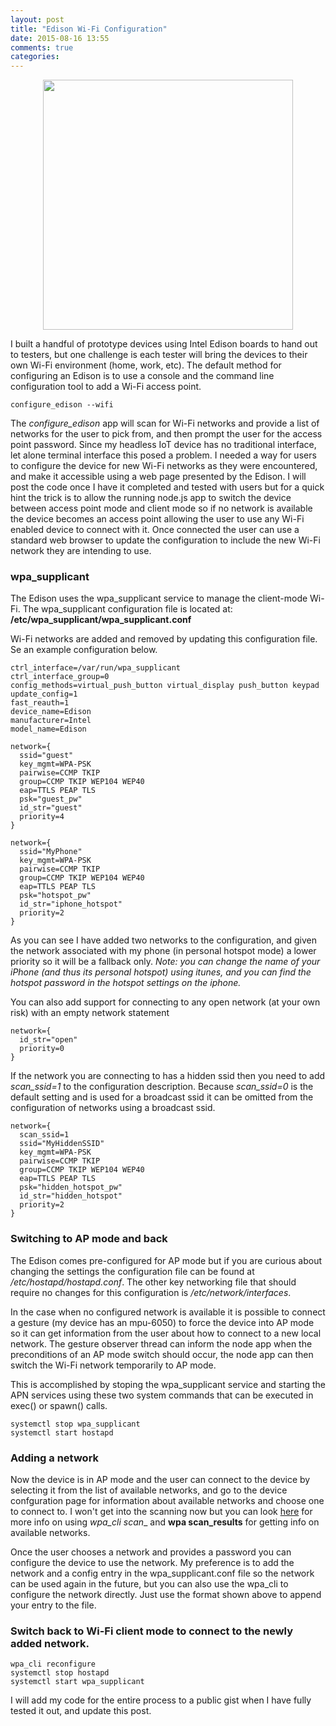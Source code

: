 ```yaml
---
layout: post
title: "Edison Wi-Fi Configuration"
date: 2015-08-16 13:55
comments: true
categories: 
---
```


<img src="//s3.amazonaws.com/rwx-blog/IMG_4161.JPG"  style="height: 400px; display: block; margin: auto;">

I built a handful of prototype devices using Intel Edison boards to hand out to testers, but one challenge is each tester will bring the devices to their own Wi-Fi environment (home, work, etc). The default method for configuring an Edison is to use a console and the command line configuration tool to add a Wi-Fi access point.

```
configure_edison --wifi
```

The _configure_edison_ app will scan for Wi-Fi networks and provide a list of networks for the user to pick from, and then prompt the user for the access point password. Since my headless IoT device has no traditional interface, let alone terminal interface this posed a problem. I needed a way for users to configure the device for new Wi-Fi networks as they were encountered, and make it accessible using a web page presented by the Edison. I will post the code once I have it completed and tested with users but for a quick hint the trick is to allow the running node.js app to switch the device between access point mode and client mode so if no network is available the device becomes an access point allowing the user to use any Wi-Fi enabled device to connect with it. Once connected the user can use a standard web browser to update the configuration to include the new Wi-Fi network they are intending to use.


### wpa_supplicant

The Edison uses the wpa_supplicant service to manage the client-mode Wi-Fi. The wpa_supplicant configuration file is located at: __/etc/wpa_supplicant/wpa_supplicant.conf__

Wi-Fi networks are added and removed by updating this configuration file. Se an example configuration below.

```
ctrl_interface=/var/run/wpa_supplicant
ctrl_interface_group=0
config_methods=virtual_push_button virtual_display push_button keypad
update_config=1
fast_reauth=1
device_name=Edison
manufacturer=Intel
model_name=Edison

network={
  ssid="guest"
  key_mgmt=WPA-PSK
  pairwise=CCMP TKIP
  group=CCMP TKIP WEP104 WEP40
  eap=TTLS PEAP TLS
  psk="guest_pw"
  id_str="guest"
  priority=4
}

network={
  ssid="MyPhone"
  key_mgmt=WPA-PSK
  pairwise=CCMP TKIP
  group=CCMP TKIP WEP104 WEP40
  eap=TTLS PEAP TLS
  psk="hotspot_pw"
  id_str="iphone_hotspot"
  priority=2
}
```
As you can see I have added two networks to the configuration, and given the network associated with my phone (in personal hotspot mode) a lower priority so it will be a fallback only. _Note: you can change the name of your iPhone (and thus its personal hotspot) using itunes, and you can find the hotspot password in the hotspot settings on the iphone._


You can also add support for connecting to any open network (at your own risk) with an empty network statement

```
network={
  id_str="open"
  priority=0
}
```

If the network you are connecting to has a hidden ssid then you need to add _scan_ssid=1_ to the configuration description. Because _scan_ssid=0_ is the default setting and is used for a broadcast ssid it can be omitted from the configuration of networks using a broadcast ssid. 

```
network={
  scan_ssid=1
  ssid="MyHiddenSSID"
  key_mgmt=WPA-PSK
  pairwise=CCMP TKIP
  group=CCMP TKIP WEP104 WEP40
  eap=TTLS PEAP TLS
  psk="hidden_hotspot_pw"
  id_str="hidden_hotspot"
  priority=2
}
```

### Switching to AP mode and back

The Edison comes pre-configured for AP mode but if you are curious about changing the settings the configuration file can be found at _/etc/hostapd/hostapd.conf_.  The other key networking file that should require no changes for this configuration is _/etc/network/interfaces_.

In the case when no configured network is available it is possible to connect a gesture (my device has an mpu-6050) to force the device into AP mode so it can get information from the user about how to connect to a new local network. The gesture observer thread can inform the node app when the preconditions of an AP mode switch should occur, the node app can then switch the Wi-Fi network temporarily to AP mode.

This is accomplished by stoping the wpa_supplicant service and starting the APN services using these two system commands that can be executed in  exec() or spawn() calls.

```
systemctl stop wpa_supplicant
systemctl start hostapd
```

### Adding a network
Now the device is in AP mode and the user can connect to the device by selecting it from the list of available networks, and go to the device confguration page for information about available networks and choose one to connect to. I won't get into the scanning now but you can look <a href="https://goo.gl/xDxM5R" target="_blank">here</a> for more info on using _wpa_cli scan__ and __wpa scan_results__ for getting info on available networks.


Once the user chooses a network and provides a password you can configure the device to use the network. My preference is to add the network and a config entry in the wpa_supplicant.conf file so the network can be used again in the future, but you can also use the wpa_cli to configure the network directly. Just use the format shown above to append your entry to the file.

### Switch back to Wi-Fi client mode to connect to the newly added network.

```
wpa_cli reconfigure
systemctl stop hostapd
systemctl start wpa_supplicant
```

I will add my code for the entire process to a public gist when I have fully tested it out, and update this post.
